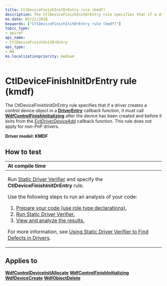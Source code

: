 ```yaml
---
title: CtlDeviceFinishInitDrEntry rule (kmdf)
description: The CtlDeviceFinishInitDrEntry rule specifies that if a driver creates a control device object in a DriverEntry callback function, it must call WdfControlFinishInitializing after the device has been created and before it exits from the EvtDriverDeviceAdd callback function. This rule does not apply for non-PnP drivers.
ms.date: 05/21/2018
keywords: ["CtlDeviceFinishInitDrEntry rule (kmdf)"]
topic_type:
- apiref
api_name:
- CtlDeviceFinishInitDrEntry
api_type:
- NA
ms.localizationpriority: medium
---
```


# CtlDeviceFinishInitDrEntry rule (kmdf)


The CtlDeviceFinishInitDrEntry rule specifies that if a driver creates a control device object in a [**DriverEntry**](../wdf/driverentry-for-kmdf-drivers.md) callback function, it must call [**WdfControlFinishInitializing**](/windows-hardware/drivers/ddi/wdfcontrol/nf-wdfcontrol-wdfcontrolfinishinitializing) after the device has been created and before it exits from the [*EvtDriverDeviceAdd*](/windows-hardware/drivers/ddi/wdfdriver/nc-wdfdriver-evt_wdf_driver_device_add) callback function. This rule does not apply for non-PnP drivers.

**Driver model: KMDF**

How to test
-----------

<table>
<colgroup>
<col width="100%" />
</colgroup>
<thead>
<tr class="header">
<th align="left">At compile time</th>
</tr>
</thead>
<tbody>
<tr class="odd">
<td align="left"><p>Run <a href="/windows-hardware/drivers/devtest/static-driver-verifier" data-raw-source="[Static Driver Verifier](./static-driver-verifier.md)">Static Driver Verifier</a> and specify the <strong>CtlDeviceFinishInitDrEntry</strong> rule.</p>
Use the following steps to run an analysis of your code:
<ol>
<li><a href="/windows-hardware/drivers/devtest/using-static-driver-verifier-to-find-defects-in-drivers#preparing-your-source-code" data-raw-source="[Prepare your code (use role type declarations).](./using-static-driver-verifier-to-find-defects-in-drivers.md#preparing-your-source-code)">Prepare your code (use role type declarations).</a></li>
<li><a href="/windows-hardware/drivers/devtest/using-static-driver-verifier-to-find-defects-in-drivers#running-static-driver-verifier" data-raw-source="[Run Static Driver Verifier.](./using-static-driver-verifier-to-find-defects-in-drivers.md#running-static-driver-verifier)">Run Static Driver Verifier.</a></li>
<li><a href="/windows-hardware/drivers/devtest/using-static-driver-verifier-to-find-defects-in-drivers#viewing-and-analyzing-the-results" data-raw-source="[View and analyze the results.](./using-static-driver-verifier-to-find-defects-in-drivers.md#viewing-and-analyzing-the-results)">View and analyze the results.</a></li>
</ol>
<p>For more information, see <a href="/windows-hardware/drivers/devtest/using-static-driver-verifier-to-find-defects-in-drivers" data-raw-source="[Using Static Driver Verifier to Find Defects in Drivers](./using-static-driver-verifier-to-find-defects-in-drivers.md)">Using Static Driver Verifier to Find Defects in Drivers</a>.</p></td>
</tr>
</tbody>
</table>

Applies to
----------

[**WdfControlDeviceInitAllocate**](/windows-hardware/drivers/ddi/wdfcontrol/nf-wdfcontrol-wdfcontroldeviceinitallocate)
[**WdfControlFinishInitializing**](/windows-hardware/drivers/ddi/wdfcontrol/nf-wdfcontrol-wdfcontrolfinishinitializing)
[**WdfDeviceCreate**](/windows-hardware/drivers/ddi/wdfdevice/nf-wdfdevice-wdfdevicecreate)
[**WdfObjectDelete**](/windows-hardware/drivers/ddi/wdfobject/nf-wdfobject-wdfobjectdelete)
